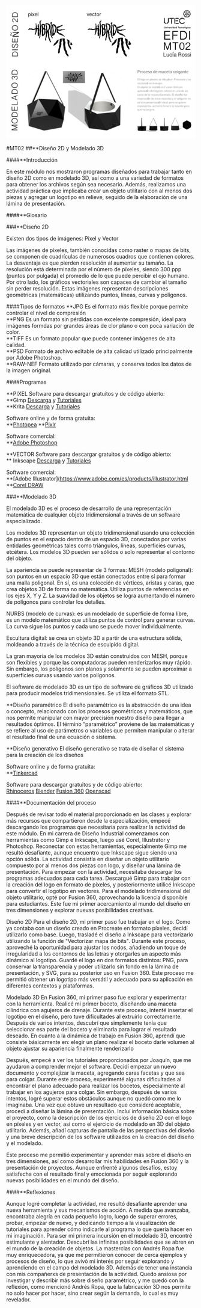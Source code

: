 
![Lámina presentación](../images/MT02/lamina.png)

#MT02
##**Diseño 2D y Modelado 3D

####**Introducción

En este módulo nos mostraron programas diseñados para trabajar tanto en diseño 2D como en modelado 3D, así como a una variedad de formatos para obtener los archivos según sea necesario. Además, realizamos una actividad práctica que implicaba crear un objeto utilitario con al menos dos piezas y agregar un logotipo en relieve, seguido de la elaboración de una lámina de presentación. 

####**Glosario

###**Diseño 2D

Existen dos tipos de imágenes: Pixel y Vector

Las imágenes de píxeles, también conocidas como raster o mapas de bits, se componen de cuadrículas de numerosos cuadros que contienen colores. La desventaja es que pierden resolución al aumentar su tamaño. La resolución está determinada por el número de píxeles, siendo 300 ppp (puntos por pulgada) el promedio de lo que puede percibir el ojo humano.  <br>
Por otro lado, los gráficos vectoriales son capaces de cambiar el tamaño sin perder resolución. Estas imágenes representan descripciones geométricas (matemáticas) utilizando puntos, líneas, curvas y polígonos. 

####Tipos de formatos 
**JPG Es el formato más flexible porque permite controlar el nivel de compresión <br>
**PNG Es un formato sin pérdidas con excelente compresión, ideal para imágenes formdas por grandes áreas de clor plano o con poca variación de color. <br>
**TIFF Es un formato popular que puede contener imágenes de alta calidad. <br>
**PSD Formato de archivo editable de alta calidad utilizado principalmente por Adobe Photoshop. <br>
**RAW-NEF Formato utilizado por cámaras, y conserva todos los datos de la imagen original. <br>

####Programas 

**PIXEL 
Software para descargar gratuitos y de código abierto: <br>
**Gimp [Descarga]( https://www.gimp.org/downloads/) y [Tutoriales](https://www.youtube.com/watch?v=wLSvubMGb8A) <br>
**Krita [Descarga](https://krita.org/en/download/) y [Tutoriales](https://docs.krita.org/en/)

Software online y de forma gratuita:  <br>
**[Photopea](https://www.photopea.com/)
**[Pixlr](https://pixlr.com/es/)

Software comercial:  <br>
**[Adobe Photoshop](https://www.adobe.com/es/products/photoshop.html) 

**VECTOR 
Software para descargar gratuitos y de código abierto: <br>
** Inkscape [Descarga](https://inkscape.org/es/release/inkscape-1.1/) y [Tutoriales](https://inkscape.org/es/learn/tutorials/)

Software comercial:  <br>
**[Adobe Illustrator](https://www.adobe.com/es/products/illustrator.html 
**[Corel DRAW](https://www.corel.com/la/)

###**Modelado 3D

El modelado 3D es el proceso de desarrollo de una representación matemática de cualquier objeto tridimensional a través de un software especializado. 

Los modelos 3D representan un objeto tridimensional usando una colección de puntos en el espacio dentro de un espacio 3D, conectados por varias entidades geométricas tales como triángulos, líneas, superficies curvas, etcétera. 
Los modelos 3D pueden ser sólidos o solo representar el contorno del objeto. 

La apariencia se puede representar de 3 formas: 
MESH (modelo poligonal): son puntos en un espacio 3D que están conectados entre sí para formar una malla poligonal. En sí, es una colección de vértices, aristas y caras, que crea objetos 3D de forma no matemática. Utiliza puntos de referencias en los ejes X, Y y Z. La suavidad de los objetos se logra aumentando el número de polígonos para controlar los detalles.

NURBS (modelo de curvas): es un modelado de superficie de forma libre, es un modelo matemático que utiliza puntos de control para generar curvas. La curva sigue los puntos y cada uno se puede mover individualmente. 


Escultura digital: se crea un objeto 3D a partir de una estructura sólida, moldeando a través de la técnica de esculpido digital. 

La gran mayoría de los modelos 3D están construidos con MESH, porque son flexibles y porque las computadoras pueden renderizarlos muy rápido. Sin embargo, los polígonos son planos y solamente se pueden aproximar a superficies curvas usando varios polígonos.

El software de modelado 3D es un tipo de software de gráficos 3D utilizado para producir modelos tridimensionales. Se utiliza el formato STL. 

**Diseño paramétrico 
El diseño paramétrico es la abstracción de una idea o concepto, relacionado con los procesos geométricos y matemáticos, que nos permite manipular con mayor precisión nuestro diseño para llegar a resultados óptimos. 
El término “paramétrico” proviene de las matemáticas y se refiere al uso de parámetros o variables que permiten manipular o alterar el resultado final de una ecuación o sistema. 

**Diseño generativo
El diseño generativo se trata de diseñar el sistema para la creación de los diseños 

Software online y de forma gratuita:  <br>
**[Tinkercad](https://www.tinkercad.com/)

Software para descargar gratuitos y de código abierto: <br>
[Rhinoceros](https://www.rhino3d.com/)
[Blender](https://www.blender.org/) 
[Fusion 360](https://www.autodesk.com/products/fusion-360)
[Openscad](https://openscad.org/)
 
####**Documentación del proceso





Después de revisar todo el material proporcionado en las clases y explorar más recursos que compartieron desde la especialización, empecé descargando los programas que necesitaría para realizar la actividad de este módulo. 
En mi carrera de Diseño Industrial comenzamos con herramientas como Gimp e Inkscape, luego usé Corel, Illustrator y Photoshop. Reconectar con estas herramientas, especialmente Gimp me resultó desafiante, aunque encuentro que Inkscape sigue siendo una opción sólida. 
La actividad consistía en diseñar un objeto utilitario compuesto por al menos dos piezas con logo, y diseñar una lámina de presentación.
Para empezar con la actividad, necesitaba descargar los programas adecuados para cada tarea. Descargué Gimp para trabajar con la creación del logo en formato de píxeles, y posteriormente utilicé Inkscape para convertir el logotipo en vectores. 
Para el modelado tridimensional del objeto utilitario, opté por Fusion 360, aprovechando la licencia disponible para estudiantes. 
Este fue mi primer acercamiento al mundo del diseño en tres dimensiones y explorar nuevas posibilidades creativas. 

Diseño 2D
Para el diseño 2D, mi primer paso fue trabajar en el logo. Como ya contaba con un diseño creado en Procreate en formato píxeles, decidí utilizarlo como base. Luego, trasladé el diseño a Inkscape para vectorizarlo utilizando la función de "Vectorizar mapa de bits". Durante este proceso, aproveché la oportunidad para ajustar los nodos, añadiendo un toque de irregularidad a los contornos de las letras y otorgarles un aspecto más dinámico al logotipo. Guardé el logo en dos formatos distintos: PNG, para conservar la transparencia y poder utilizarlo sin fondo en la lámina de presentación, y SVG, para su posterior uso en Fusion 360.
Este proceso me permitió obtener un logotipo más versátil y adecuado para su aplicación en diferentes contextos y plataformas.


Modelado 3D
En Fusion 360, mi primer paso fue explorar y experimentar con la herramienta. Realicé mi primer boceto, diseñando una maceta cilíndrica con agujeros de drenaje. Durante este proceso, intenté insertar el logotipo en el diseño, pero tuve dificultades al extruirlo correctamente. Después de varios intentos, descubrí que simplemente tenía que seleccionar esa parte del boceto y eliminarla para lograr el resultado deseado.
En cuanto a la dinámica de trabajo en Fusion 360, aprendí que consiste básicamente en:
elegir un plano
realizar el boceto
darle volumen al objeto
ajustar su apariencia
finalmente renderizarlo

Después, empecé a ver los tutoriales proporcionados por Joaquín, que me ayudaron a comprender mejor el software. Decidí empezar un nuevo documento y complejizar la maceta, agregando caras facetas y que sea para colgar. Durante este proceso, experimenté algunas dificultades al encontrar el plano adecuado para realizar los bocetos, especialmente al trabajar en los agujeros para colgar. Sin embargo, después de varios intentos, logré superar estos obstáculos aunque no quedó como me lo imaginaba. 
Una vez que obtuve un resultado que consideré aceptable, procedí a diseñar la lámina de presentación. Incluí información básica sobre el proyecto, como la descripción de los ejercicios de diseño 2D con el logo en píxeles y en vector, así como el ejercicio de modelado en 3D del objeto utilitario. Además, añadí capturas de pantalla de las perspectivas del diseño y una breve descripción de los software utilizados en la creación del diseño y el modelado.

Este proceso me permitió experimentar y aprender más sobre el diseño en tres dimensiones, así como desarrollar mis habilidades en Fusion 360 y la presentación de proyectos. Aunque enfrenté algunos desafíos, estoy satisfecha con el resultado final y emocionada por seguir explorando nuevas posibilidades en el mundo del diseño.


####**Reflexiones 

Aunque logré completar la actividad, me resultó desafiante aprender una nueva herramienta y sus mecanismos de acción. A medida que avanzaba, encontraba alegría en cada pequeño logro, luego de superar errores, probar, empezar de nuevo, y dedicando tiempo a la visualización de tutoriales para aprender cómo indicarle al programa lo que quería hacer en mi imaginación. 
Para ser mi primera incursión en el modelado 3D, encontré estimulante y alentador. Descubrí las infinitas posibilidades que se abren en el mundo de la creación de objetos. 
La masterclas con Andrés Ropa fue muy enriquecedora, ya que me permitieron conocer de cerca ejemplos y procesos de diseño, lo que avivó mi interés por seguir explorando y aprendiendo en el campo del modelado 3D. Además de tener una instancia con mis compañerxs de presentación de la actividad. 
Quedo ansiosa por investigar y describir más sobre diseño paramétrico, y me quedó con la reflexión, como mencionó Andrés Ropa, que la fabricación 3D nos permite no solo hacer por hacer, sino crear según la demanda, lo cual es muy revelador.
